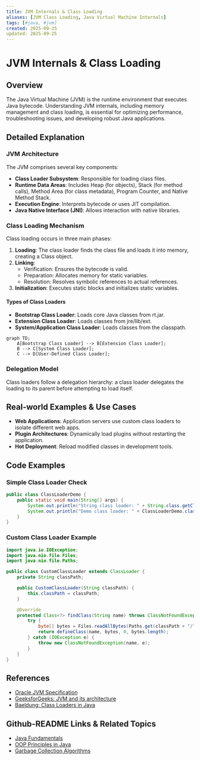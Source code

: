 ```yaml
---
title: JVM Internals & Class Loading
aliases: [JVM Class Loading, Java Virtual Machine Internals]
tags: [#java, #jvm]
created: 2025-09-25
updated: 2025-09-25
---
```


# JVM Internals & Class Loading

## Overview

The Java Virtual Machine (JVM) is the runtime environment that executes Java bytecode. Understanding JVM internals, including memory management and class loading, is essential for optimizing performance, troubleshooting issues, and developing robust Java applications.

## Detailed Explanation

### JVM Architecture

The JVM comprises several key components:

- **Class Loader Subsystem**: Responsible for loading class files.
- **Runtime Data Areas**: Includes Heap (for objects), Stack (for method calls), Method Area (for class metadata), Program Counter, and Native Method Stack.
- **Execution Engine**: Interprets bytecode or uses JIT compilation.
- **Java Native Interface (JNI)**: Allows interaction with native libraries.

### Class Loading Mechanism

Class loading occurs in three main phases:

1. **Loading**: The class loader finds the class file and loads it into memory, creating a Class object.
2. **Linking**: 
   - Verification: Ensures the bytecode is valid.
   - Preparation: Allocates memory for static variables.
   - Resolution: Resolves symbolic references to actual references.
3. **Initialization**: Executes static blocks and initializes static variables.

#### Types of Class Loaders

- **Bootstrap Class Loader**: Loads core Java classes from rt.jar.
- **Extension Class Loader**: Loads classes from jre/lib/ext.
- **System/Application Class Loader**: Loads classes from the classpath.

```mermaid
graph TD;
    A[Bootstrap Class Loader] --> B[Extension Class Loader];
    B --> C[System Class Loader];
    C --> D[User-Defined Class Loader];
```

### Delegation Model

Class loaders follow a delegation hierarchy: a class loader delegates the loading to its parent before attempting to load itself.

## Real-world Examples & Use Cases

- **Web Applications**: Application servers use custom class loaders to isolate different web apps.
- **Plugin Architectures**: Dynamically load plugins without restarting the application.
- **Hot Deployment**: Reload modified classes in development tools.

## Code Examples

### Simple Class Loader Check

```java
public class ClassLoaderDemo {
    public static void main(String[] args) {
        System.out.println("String class loader: " + String.class.getClassLoader());  // null
        System.out.println("Demo class loader: " + ClassLoaderDemo.class.getClassLoader().getClass().getName());
    }
}
```

### Custom Class Loader Example

```java
import java.io.IOException;
import java.nio.file.Files;
import java.nio.file.Paths;

public class CustomClassLoader extends ClassLoader {
    private String classPath;

    public CustomClassLoader(String classPath) {
        this.classPath = classPath;
    }

    @Override
    protected Class<?> findClass(String name) throws ClassNotFoundException {
        try {
            byte[] bytes = Files.readAllBytes(Paths.get(classPath + "/" + name.replace('.', '/') + ".class"));
            return defineClass(name, bytes, 0, bytes.length);
        } catch (IOException e) {
            throw new ClassNotFoundException(name, e);
        }
    }
}
```

## References

- [Oracle JVM Specification](https://docs.oracle.com/javase/specs/jvms/se21/html/jvms-5.html)
- [GeeksforGeeks: JVM and its architecture](https://www.geeksforgeeks.org/jvm-works/)
- [Baeldung: Class Loaders in Java](https://www.baeldung.com/java-classloaders)

## Github-README Links & Related Topics

- [Java Fundamentals](../java-fundamentals/README.md)
- [OOP Principles in Java](../oop-principles-in-java/README.md)
- [Garbage Collection Algorithms](../garbage-collection-algorithms/README.md)
